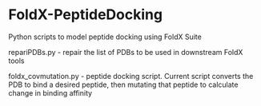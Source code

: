 # FoldX-PeptideDocking
Python scripts to model peptide docking using FoldX Suite

repariPDBs.py - repair the list of PDBs to be used in downstream FoldX tools

foldx_covmutation.py - peptide docking script. Current script converts the PDB to bind a desired peptide, then mutating that peptide to calculate change in binding affinity
